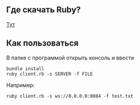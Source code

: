 ## Где скачать Ruby?
[Тут](https://github.com/oneclick/rubyinstaller2/releases/download/RubyInstaller-3.1.1-1/rubyinstaller-devkit-3.1.1-1-x64.exe)
## Как пользоваться
В папке с программой открыть консоль и ввести

    bundle install
    ruby client.rb -s SERVER -f FILE

Например:

    ruby client.rb -s ws://0.0.0.0:8084 -f test.txt
